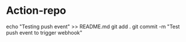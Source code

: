 # Action-repo
echo "Testing push event" >> README.md
git add .
git commit -m "Test push event to trigger webhook"
